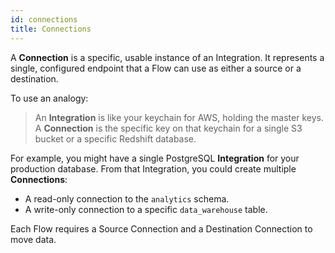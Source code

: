 ```yaml
---
id: connections
title: Connections
---
```


A **Connection** is a specific, usable instance of an Integration. It represents a single, configured endpoint that a Flow can use as either a source or a destination.

To use an analogy:

> An **Integration** is like your keychain for AWS, holding the master keys.
> A **Connection** is the specific key on that keychain for a single S3 bucket or a specific Redshift database.

For example, you might have a single PostgreSQL **Integration** for your production database. From that Integration, you could create multiple **Connections**:

*   A read-only connection to the `analytics` schema.
*   A write-only connection to a specific `data_warehouse` table.

Each Flow requires a Source Connection and a Destination Connection to move data.
